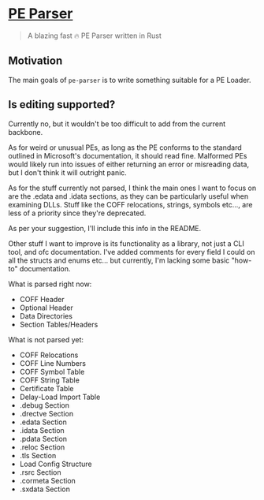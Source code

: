 # [PE Parser](https://docs.rs/crate/pe-parser/latest)
> A blazing fast 🔥 PE Parser written in Rust

## Motivation
The main goals of `pe-parser` is to write something suitable for a PE Loader.

## Is editing supported?
Currently no, but it wouldn't be too difficult to add from the current backbone.

As for weird or unusual PEs, as long as the PE conforms to the standard outlined in Microsoft's documentation, it should read fine. Malformed PEs would likely run into issues of either returning an error or misreading data, but I don't think it will outright panic.

As for the stuff currently not parsed, I think the main ones I want to focus on are the .edata and .idata sections, as they can be particularly useful when examining DLLs. Stuff like the COFF relocations, strings, symbols etc..., are less of a priority since they're deprecated.

As per your suggestion, I'll include this info in the README.

Other stuff I want to improve is its functionality as a library, not just a CLI tool, and ofc documentation. I've added comments for every field I could on all the structs and enums etc... but currently, I'm lacking some basic "how-to" documentation.

What is parsed right now:
- COFF Header
- Optional Header
- Data Directories
- Section Tables/Headers

What is not parsed yet:
- COFF Relocations
- COFF Line Numbers
- COFF Symbol Table
- COFF String Table
- Certificate Table
- Delay-Load Import Table
- .debug Section
- .drectve Section
- .edata Section
- .idata Section
- .pdata Section
- .reloc Section
- .tls Section
- Load Config Structure
- .rsrc Section
- .cormeta Section
- .sxdata Section

